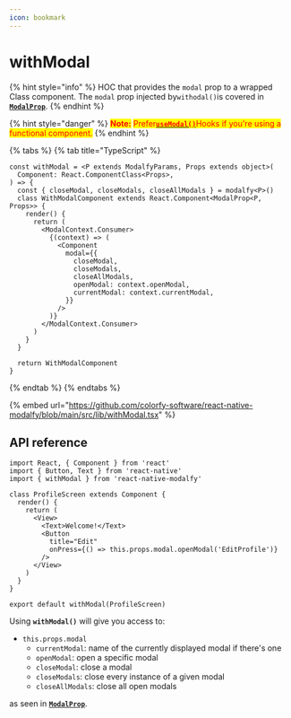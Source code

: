 ```yaml
---
icon: bookmark
---
```


# withModal

{% hint style="info" %}
HOC that provides the `modal` prop to a wrapped Class component. The `modal` prop injected by`withodal()`is covered in [**`ModalProp`**](types/modalprop.md).
{% endhint %}

{% hint style="danger" %}
<mark style="color:red;">**Note:**</mark> <mark style="color:red;"></mark><mark style="color:red;">Prefer</mark>[<mark style="color:red;">**`useModal()`**</mark>](usemodal.md)<mark style="color:red;">Hooks if you're using a functional component.</mark>
{% endhint %}

{% tabs %}
{% tab title="TypeScript" %}
```tsx
const withModal = <P extends ModalfyParams, Props extends object>(
  Component: React.ComponentClass<Props>,
) => {
  const { closeModal, closeModals, closeAllModals } = modalfy<P>()
  class WithModalComponent extends React.Component<ModalProp<P, Props>> {
    render() {
      return (
        <ModalContext.Consumer>
          {(context) => (
            <Component
              modal={{
                closeModal,
                closeModals,
                closeAllModals,
                openModal: context.openModal,
                currentModal: context.currentModal,
              }}
            />
          )}
        </ModalContext.Consumer>
      )
    }
  }

  return WithModalComponent
}
```
{% endtab %}
{% endtabs %}

{% embed url="https://github.com/colorfy-software/react-native-modalfy/blob/main/src/lib/withModal.tsx" %}

## API reference

```tsx
import React, { Component } from 'react'
import { Button, Text } from 'react-native'
import { withModal } from 'react-native-modalfy'

class ProfileScreen extends Component {
  render() {
    return (
      <View>
        <Text>Welcome!</Text>
        <Button
          title="Edit"
          onPress={() => this.props.modal.openModal('EditProfile')}
        />
      </View>
    )
  }
}

export default withModal(ProfileScreen)
```

Using **`withModal()`** will give you access to:

* `this.props.modal`
  * `currentModal`: name of the currently displayed modal if there's one
  * `openModal`: open a specific modal
  * `closeModal`: close a modal
  * `closeModals`: close every instance of a given modal
  * `closeAllModals`: close all open modals

as seen in [**`ModalProp`**](types/modalprop.md).
